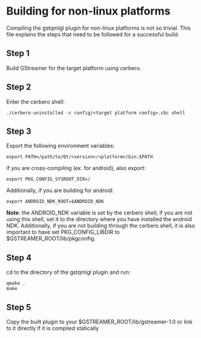 # Building for non-linux platforms

Compiling the gstqmlgl plugin for non-linux platforms is not so trivial.
This file explains the steps that need to be followed for a successful build.

## Step 1

Build GStreamer for the target platform using cerbero.

## Step 2

Enter the cerbero shell:
```
./cerbero-uninstalled -c config/<target platform config>.cbc shell
```

## Step 3

Export the following environment variables:
```
export PATH=/path/to/Qt/<version>/<platform>/bin:$PATH
```

if you are cross-compiling (ex. for android), also export:
```
export PKG_CONFIG_SYSROOT_DIR=/
```

Additionally, if you are building for android:
```
export ANDROID_NDK_ROOT=$ANDROID_NDK
```

**Note**: the ANDROID_NDK variable is set by the cerbero shell; if you are not
using this shell, set it to the directory where you have installed the android
NDK. Additionally, if you are not building through the cerbero shell, it is also
important to have set PKG_CONFIG_LIBDIR to $GSTREAMER_ROOT/lib/pkgconfig.

## Step 4

cd to the directory of the gstqmlgl plugin and run:
```
qmake .
make
```

## Step 5

Copy the built plugin to your $GSTREAMER_ROOT/lib/gstreamer-1.0 or link to it
directly if it is compiled statically
